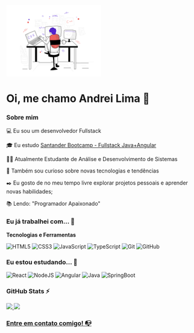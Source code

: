 <img src="https://raw.githubusercontent.com/L0um15/L0um15/cb872b0f3694efd47f5026166f0e14e3a19c9d4a/svg/webdevelopment.svg" width=50% height=50%>

# Oi, me chamo Andrei Lima 👋
 
### Sobre mim

💻 Eu sou um desenvolvedor Fullstack

🎓 Eu estudo [Santander Bootcamp - Fullstack Java+Angular](https://web.dio.me/track/bf7abb82-1324-4074-9949-f474a1a911fe)

👩‍💻 Atualmente Estudante de Análise e Desenvolvimento de Sistemas

🔎 Também sou curioso sobre novas tecnologias e tendências

✒️ Eu gosto de no meu tempo livre explorar projetos pessoais e aprender novas habilidades;

📚 Lendo: "Programador Apaixonado"

### Eu já trabalhei com... 🔧

**Tecnologias e Ferramentas**

![HTML5](https://img.shields.io/badge/html5-%23E34F26.svg?style=for-the-badge&logo=html5&logoColor=white)
![CSS3](https://img.shields.io/badge/css3-%231572B6.svg?style=for-the-badge&logo=css3&logoColor=white)
![JavaScript](https://img.shields.io/badge/javascript-%23323330.svg?style=for-the-badge&logo=javascript&logoColor=%23F7DF1E)
![TypeScript](https://img.shields.io/badge/typescript-%23007ACC.svg?style=for-the-badge&logo=typescript&logoColor=white)
![Git](https://img.shields.io/badge/git-%23F05033.svg?style=for-the-badge&logo=git&logoColor=white)
![GitHub](https://img.shields.io/badge/github-%23121011.svg?style=for-the-badge&logo=github&logoColor=white)

### Eu estou estudando... 🧩

![React](https://img.shields.io/badge/react-%2320232a.svg?style=for-the-badge&logo=react&logoColor=%2361DAFB)
![NodeJS](https://img.shields.io/badge/node.js-6DA55F?style=for-the-badge&logo=node.js&logoColor=white)
![Angular](https://img.shields.io/badge/angular-%2335495e.svg?style=for-the-badge&logo=angular&logoColor=red)
![Java](https://img.shields.io/badge/java-%23ED8B00.svg?style=for-the-badge&logo=openjdk&logoColor=white)
![SpringBoot](https://img.shields.io/badge/springboot-green?style=for-the-badge&logo=spring&logoColor=white)


### GitHub Stats ⚡
<div>
<a href="https://github.com/dreeilima">
<img height="180em" src="https://github-readme-stats.vercel.app/api/top-langs/?username=dreeilima&layout=compact&langs_count=7&theme=dracula"/>
<img height="180em" src="https://github-readme-stats.vercel.app/api?username=dreeilima&show_icons=true&theme=dracula&include_all_commits=true&count_private=true"/>
</div>

### Entre em contato comigo! 📭
